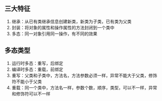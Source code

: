 ## 三大特征

1. 继承：从已有类继承信息创建新类，新类为子类，已有类为父类
2. 封装：将对象的属性和操作属性的方法封闭到一个类中
3. 多态：同一对象引用同一操作，有不同的效果

## 多态类型

1. 运行时多态：重写，后绑定
2. 编译时多态：重载，前绑定
3. 重写：父类和子类中，方法名，方法参数必须一样，异常不能大于父类，修饰符不能小于父类
4. 重载：同一个类中，方法名一样，参数个数，顺序，类型，可以不一样，异常和修饰符可以不一样
